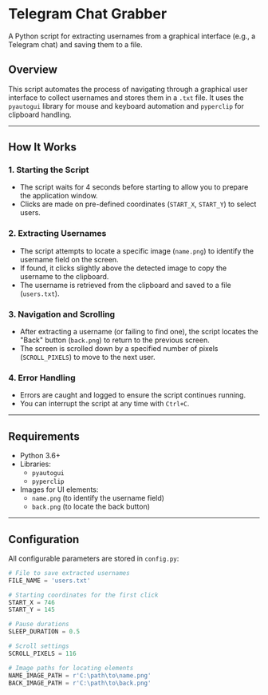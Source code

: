 # Telegram Chat Grabber

A Python script for extracting usernames from a graphical interface (e.g., a Telegram chat) and saving them to a file.

## Overview

This script automates the process of navigating through a graphical user interface to collect usernames and stores them in a `.txt` file. It uses the `pyautogui` library for mouse and keyboard automation and `pyperclip` for clipboard handling.

---

## How It Works

### 1. Starting the Script
- The script waits for 4 seconds before starting to allow you to prepare the application window.
- Clicks are made on pre-defined coordinates (`START_X`, `START_Y`) to select users.

### 2. Extracting Usernames
- The script attempts to locate a specific image (`name.png`) to identify the username field on the screen.
- If found, it clicks slightly above the detected image to copy the username to the clipboard.
- The username is retrieved from the clipboard and saved to a file (`users.txt`).

### 3. Navigation and Scrolling
- After extracting a username (or failing to find one), the script locates the "Back" button (`back.png`) to return to the previous screen.
- The screen is scrolled down by a specified number of pixels (`SCROLL_PIXELS`) to move to the next user.

### 4. Error Handling
- Errors are caught and logged to ensure the script continues running.
- You can interrupt the script at any time with `Ctrl+C`.

---

## Requirements

- Python 3.6+
- Libraries:
  - `pyautogui`
  - `pyperclip`
- Images for UI elements:
  - `name.png` (to identify the username field)
  - `back.png` (to locate the back button)

---

## Configuration

All configurable parameters are stored in `config.py`:

```python
# File to save extracted usernames
FILE_NAME = 'users.txt'

# Starting coordinates for the first click
START_X = 746
START_Y = 145

# Pause durations
SLEEP_DURATION = 0.5

# Scroll settings
SCROLL_PIXELS = 116

# Image paths for locating elements
NAME_IMAGE_PATH = r'C:\path\to\name.png'
BACK_IMAGE_PATH = r'C:\path\to\back.png'
